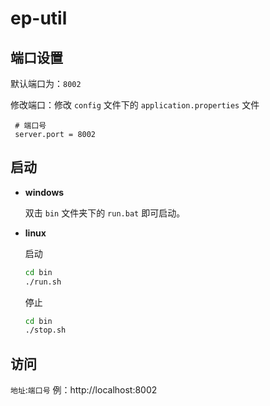 # ep-util



## 端口设置

默认端口为：`8002`

修改端口：修改  `config` 文件下的 `application.properties` 文件

```properties
 # 端口号
 server.port = 8002
```



## 启动

+ **windows**

  双击 `bin` 文件夹下的 `run.bat` 即可启动。

+ **linux**

  启动
  
  ```sh
  cd bin
  ./run.sh
  ```
  
  停止
  
  ```sh
  cd bin
  ./stop.sh
  ```
  



## 访问

`地址`:`端口号`
例：http://localhost:8002